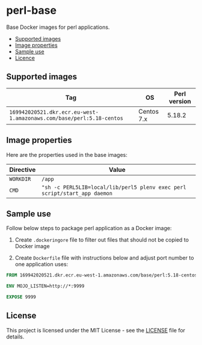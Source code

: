 # perl-base

Base Docker images for perl applications.

- [Supported images](#supported-images)
- [Image properties](#image-properties)
- [Sample use](#sample-use)
- [Licence](#license)

## Supported images

| Tag                                                                  | OS         | Perl version |
| ---------------------------------------------------------------------| ---------- | ------------ |
| `169942020521.dkr.ecr.eu-west-1.amazonaws.com/base/perl:5.18-centos` | Centos 7.x | 5.18.2       |

## Image properties

Here are the properties used in the base images:

| Directive | Value                                                                     |
| --------- | ------------------------------------------------------------------------- |
| `WORKDIR` | `/app`                                                                    |
| `CMD`     | `"sh -c PERL5LIB=local/lib/perl5 plenv exec perl script/start_app daemon` |

## Sample use

Follow below steps to package perl application as a Docker image: 

1. Create `.dockeringore` file to filter out files that should not be copied to Docker image

2. Create `Dockerfile` file with instructions below and adjust port number to one application uses:

```dockerfile
FROM 169942020521.dkr.ecr.eu-west-1.amazonaws.com/base/perl:5.18-centos

ENV MOJO_LISTEN=http://*:9999

EXPOSE 9999
```

## License

This project is licensed under the MIT License - see the [LICENSE](LICENSE) file for details.
